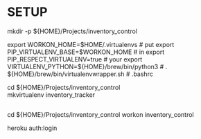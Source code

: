 # SETUP

mkdir -p ${HOME}/Projects/inventory_control

export WORKON_HOME=$HOME/.virtualenvs                 # put
export PIP_VIRTUALENV_BASE=$WORKON_HOME               # in
export PIP_RESPECT_VIRTUALENV=true                    # your
export VIRTUALENV_PYTHON=${HOME}/brew/bin/python3     # 
. ${HOME}/brew/bin/virtualenvwrapper.sh               # .bashrc

cd ${HOME}/Projects/inventory_control  
mkvirtualenv inventory_tracker

##

cd ${HOME}/Projects/inventory_control
workon inventory_control

heroku auth:login

